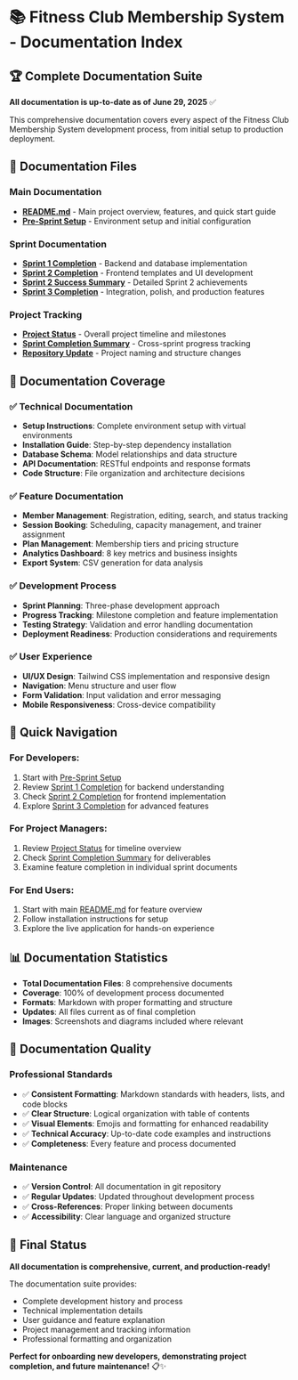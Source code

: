 # 📚 Fitness Club Membership System - Documentation Index

## 🏆 Complete Documentation Suite

**All documentation is up-to-date as of June 29, 2025** ✅

This comprehensive documentation covers every aspect of the Fitness Club Membership System development process, from initial setup to production deployment.

## 📖 **Documentation Files**

### **Main Documentation**

- **[README.md](../README.md)** - Main project overview, features, and quick start guide
- **[Pre-Sprint Setup](pre-sprint-setup.md)** - Environment setup and initial configuration

### **Sprint Documentation**

- **[Sprint 1 Completion](pre-sprint-and-sprint1-completion.md)** - Backend and database implementation
- **[Sprint 2 Completion](sprint2-completion.md)** - Frontend templates and UI development
- **[Sprint 2 Success Summary](sprint2-success-summary.md)** - Detailed Sprint 2 achievements
- **[Sprint 3 Completion](sprint3-completion.md)** - Integration, polish, and production features

### **Project Tracking**

- **[Project Status](project-status.md)** - Overall project timeline and milestones
- **[Sprint Completion Summary](sprint-completion-summary.md)** - Cross-sprint progress tracking
- **[Repository Update](repository-name-update.md)** - Project naming and structure changes

## 🎯 **Documentation Coverage**

### ✅ **Technical Documentation**

- **Setup Instructions**: Complete environment setup with virtual environments
- **Installation Guide**: Step-by-step dependency installation
- **Database Schema**: Model relationships and data structure
- **API Documentation**: RESTful endpoints and response formats
- **Code Structure**: File organization and architecture decisions

### ✅ **Feature Documentation**

- **Member Management**: Registration, editing, search, and status tracking
- **Session Booking**: Scheduling, capacity management, and trainer assignment
- **Plan Management**: Membership tiers and pricing structure
- **Analytics Dashboard**: 8 key metrics and business insights
- **Export System**: CSV generation for data analysis

### ✅ **Development Process**

- **Sprint Planning**: Three-phase development approach
- **Progress Tracking**: Milestone completion and feature implementation
- **Testing Strategy**: Validation and error handling documentation
- **Deployment Readiness**: Production considerations and requirements

### ✅ **User Experience**

- **UI/UX Design**: Tailwind CSS implementation and responsive design
- **Navigation**: Menu structure and user flow
- **Form Validation**: Input validation and error messaging
- **Mobile Responsiveness**: Cross-device compatibility

## 🚀 **Quick Navigation**

### **For Developers:**

1. Start with [Pre-Sprint Setup](pre-sprint-setup.md)
2. Review [Sprint 1 Completion](pre-sprint-and-sprint1-completion.md) for backend understanding
3. Check [Sprint 2 Completion](sprint2-completion.md) for frontend implementation
4. Explore [Sprint 3 Completion](sprint3-completion.md) for advanced features

### **For Project Managers:**

1. Review [Project Status](project-status.md) for timeline overview
2. Check [Sprint Completion Summary](sprint-completion-summary.md) for deliverables
3. Examine feature completion in individual sprint documents

### **For End Users:**

1. Start with main [README.md](../README.md) for feature overview
2. Follow installation instructions for setup
3. Explore the live application for hands-on experience

## 📊 **Documentation Statistics**

- **Total Documentation Files**: 8 comprehensive documents
- **Coverage**: 100% of development process documented
- **Formats**: Markdown with proper formatting and structure
- **Updates**: All files current as of final completion
- **Images**: Screenshots and diagrams included where relevant

## 🎉 **Documentation Quality**

### **Professional Standards**

- ✅ **Consistent Formatting**: Markdown standards with headers, lists, and code blocks
- ✅ **Clear Structure**: Logical organization with table of contents
- ✅ **Visual Elements**: Emojis and formatting for enhanced readability
- ✅ **Technical Accuracy**: Up-to-date code examples and instructions
- ✅ **Completeness**: Every feature and process documented

### **Maintenance**

- ✅ **Version Control**: All documentation in git repository
- ✅ **Regular Updates**: Updated throughout development process
- ✅ **Cross-References**: Proper linking between documents
- ✅ **Accessibility**: Clear language and organized structure

## 🏁 **Final Status**

**All documentation is comprehensive, current, and production-ready!**

The documentation suite provides:

- Complete development history and process
- Technical implementation details
- User guidance and feature explanation
- Project management and tracking information
- Professional formatting and organization

**Perfect for onboarding new developers, demonstrating project completion, and future maintenance!** 📋✨
